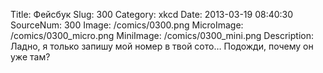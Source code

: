 Title: Фейсбук 
Slug: 300 
Category: xkcd 
Date: 2013-03-19 08:40:30 
SourceNum: 300 
Image: /comics/0300.png 
MicroImage: /comics/0300_micro.png 
MiniImage: /comics/0300_mini.png 
Description: Ладно, я только запишу мой номер в твой сото… Подожди, почему он уже там? 


